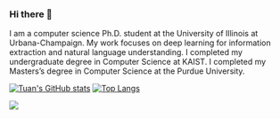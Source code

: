### Hi there 👋


I am a computer science Ph.D. student at the University of Illinois at Urbana-Champaign. My work focuses on deep learning for information extraction and natural language understanding. I completed my undergraduate degree in Computer Science at KAIST. I completed my Masters’s degree in Computer Science at the Purdue University.

[![Tuan's GitHub stats](https://github-readme-stats.vercel.app/api?username=laituan245&hide=issues&show_icons=true)](https://github.com/anuraghazra/github-readme-stats)
[![Top Langs](https://github-readme-stats.vercel.app/api/top-langs/?username=laituan245&layout=compact)](https://github.com/anuraghazra/github-readme-stats)

![](https://leetcard.jacoblin.cool/laituan245?ext=contest)
